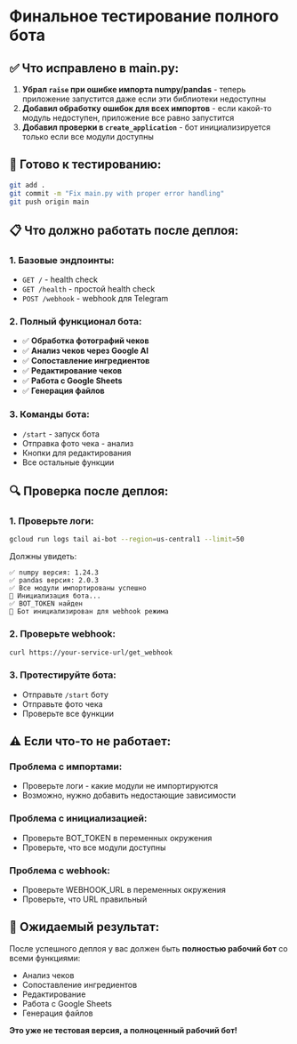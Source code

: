 # Финальное тестирование полного бота

## ✅ Что исправлено в main.py:

1. **Убрал `raise` при ошибке импорта numpy/pandas** - теперь приложение запустится даже если эти библиотеки недоступны
2. **Добавил обработку ошибок для всех импортов** - если какой-то модуль недоступен, приложение все равно запустится
3. **Добавил проверки в `create_application`** - бот инициализируется только если все модули доступны

## 🚀 Готово к тестированию:

```bash
git add .
git commit -m "Fix main.py with proper error handling"
git push origin main
```

## 📋 Что должно работать после деплоя:

### 1. Базовые эндпоинты:
- `GET /` - health check
- `GET /health` - простой health check
- `POST /webhook` - webhook для Telegram

### 2. Полный функционал бота:
- ✅ **Обработка фотографий чеков**
- ✅ **Анализ чеков через Google AI**
- ✅ **Сопоставление ингредиентов**
- ✅ **Редактирование чеков**
- ✅ **Работа с Google Sheets**
- ✅ **Генерация файлов**

### 3. Команды бота:
- `/start` - запуск бота
- Отправка фото чека - анализ
- Кнопки для редактирования
- Все остальные функции

## 🔍 Проверка после деплоя:

### 1. Проверьте логи:
```bash
gcloud run logs tail ai-bot --region=us-central1 --limit=50
```

Должны увидеть:
```
✅ numpy версия: 1.24.3
✅ pandas версия: 2.0.3
✅ Все модули импортированы успешно
🚀 Инициализация бота...
✅ BOT_TOKEN найден
🚀 Бот инициализирован для webhook режима
```

### 2. Проверьте webhook:
```bash
curl https://your-service-url/get_webhook
```

### 3. Протестируйте бота:
- Отправьте `/start` боту
- Отправьте фото чека
- Проверьте все функции

## ⚠️ Если что-то не работает:

### Проблема с импортами:
- Проверьте логи - какие модули не импортируются
- Возможно, нужно добавить недостающие зависимости

### Проблема с инициализацией:
- Проверьте BOT_TOKEN в переменных окружения
- Проверьте, что все модули доступны

### Проблема с webhook:
- Проверьте WEBHOOK_URL в переменных окружения
- Проверьте, что URL правильный

## 🎯 Ожидаемый результат:

После успешного деплоя у вас должен быть **полностью рабочий бот** со всеми функциями:
- Анализ чеков
- Сопоставление ингредиентов  
- Редактирование
- Работа с Google Sheets
- Генерация файлов

**Это уже не тестовая версия, а полноценный рабочий бот!**
